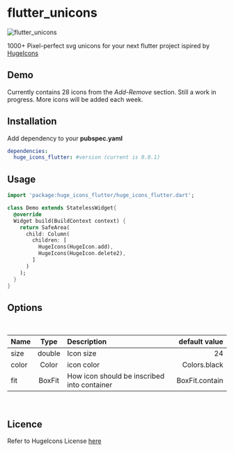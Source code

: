 # flutter_unicons

![flutter_unicons](https://github.com/charles9904/flutter_unicons/blob/main/assets/images/hero.png?raw=true)</br>

1000+ Pixel-perfect svg unicons for your next flutter project ispired by [HugeIcons](https://hugeicons.com/)

## Demo

Currently contains 28 icons from the *Add-Remove* section. Still a work in progress. More icons will be added each week.

## Installation

Add dependency to your **pubspec.yaml**

```yaml
dependencies:
  huge_icons_flutter: #version (current is 0.0.1)
```

## Usage

```dart
import 'package:huge_icons_flutter/huge_icons_flutter.dart';

class Demo extends StatelessWidget{
  @override
  Widget build(BuildContext context) {
    return SafeArea(
      child: Column(
        children: [
          HugeIcons(HugeIcon.add),
          HugeIcons(HugeIcon.delete2),
        ]
      )
    );
  }
}
```

## Options
</br>

|Name|Type|Description|default value|
|:---|:---:|:---|---:|
|size|double|Icon size|24|
|color|Color|icon color|Colors.black|
|fit|BoxFit|How icon should be inscribed into container|BoxFit.contain|

</br>

## Licence
Refer to HugeIcons License [here](https://docs.hugeicons.com/faqs/license-questions)
